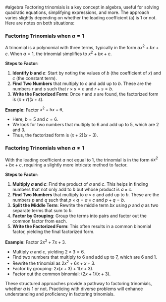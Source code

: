 #algebra
Factoring trinomials is a key concept in algebra, useful for solving quadratic equations, simplifying expressions, and more. The approach varies slightly depending on whether the leading coefficient (a) is 1 or not. Here are notes on both situations:

### Factoring Trinomials when $a = 1$

A trinomial is a polynomial with three terms, typically in the form $ax^2 + bx + c$. When $a = 1$, the trinomial simplifies to $x^2 + bx + c$.

**Steps to Factor:**

1. **Identify $b$ and $c$**: Start by noting the values of $b$ (the coefficient of $x$) and $c$ (the constant term).
2. **Find Two Numbers** that multiply to $c$ and add up to $b$. These are the numbers $r$ and $s$ such that $r \times s = c$ and $r + s = b$.
3. **Write the Factorized Form**: Once $r$ and $s$ are found, the factorized form is $(x + r)(x + s)$.

**Example**:
Factor $x^2 + 5x + 6$.

- Here, $b = 5$ and $c = 6$.
- We look for two numbers that multiply to 6 and add up to 5, which are 2 and 3.
- Thus, the factorized form is $(x + 2)(x + 3)$.

### Factoring Trinomials when $a \neq 1$

With the leading coefficient $a$ not equal to 1, the trinomial is in the form $ax^2 + bx + c$, requiring a slightly more intricate method to factor.

**Steps to Factor:**

1. **Multiply $a$ and $c$**: Find the product of $a$ and $c$. This helps in finding numbers that not only add to $b$ but whose product is $a \times c$.
2. **Find Two Numbers** that multiply to $a \times c$ and add up to $b$. These are the numbers $p$ and $q$ such that $p \times q = a \times c$ and $p + q = b$.
3. **Split the Middle Term**: Rewrite the middle term $bx$ using $p$ and $q$ as two separate terms that sum to $b$.
4. **Factor by Grouping**: Group the terms into pairs and factor out the common factor from each.
5. **Write the Factorized Form**: This often results in a common binomial factor, yielding the final factorized form.

**Example**:
Factor $2x^2 + 7x + 3$.

- Multiply $a$ and $c$, yielding $2 \times 3 = 6$.
- Find two numbers that multiply to 6 and add up to 7, which are 6 and 1.
- Rewrite the trinomial as $2x^2 + 6x + x + 3$.
- Factor by grouping: $2x(x + 3) + 1(x + 3)$.
- Factor out the common binomial: $(2x + 1)(x + 3)$.

These structured approaches provide a pathway to factoring trinomials, whether $a$ is 1 or not. Practicing with diverse problems will enhance understanding and proficiency in factoring trinomials.